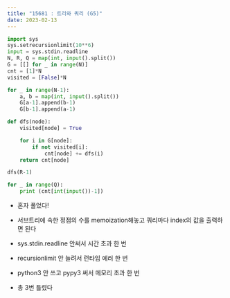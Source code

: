 ```yaml
---
title: "15681 : 트리와 쿼리 (G5)"
date: 2023-02-13
---
```


```python
import sys
sys.setrecursionlimit(10**6)
input = sys.stdin.readline
N, R, Q = map(int, input().split())
G = [[] for _ in range(N)]
cnt = [1]*N
visited = [False]*N

for _ in range(N-1):
    a, b = map(int, input().split())
    G[a-1].append(b-1)
    G[b-1].append(a-1)

def dfs(node):
    visited[node] = True

    for i in G[node]:
        if not visited[i]:
            cnt[node] += dfs(i)
    return cnt[node]

dfs(R-1)

for _ in range(Q):
    print (cnt[int(input())-1])
```

* 혼자 풀었다!
* 서브트리에 속한 정점의 수를 memoization해놓고 쿼리마다 index의 값을 출력하면 된다
  
* sys.stdin.readline 안써서 시간 초과 한 번
* recursionlimit 안 늘려서 런타임 에러 한 번
* python3 안 쓰고 pypy3 써서 메모리 초과 한 번
* 총 3번 틀렸다